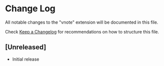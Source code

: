 # Change Log

All notable changes to the "vnote" extension will be documented in this file.

Check [Keep a Changelog](http://keepachangelog.com/) for recommendations on how to structure this file.

## [Unreleased]

- Initial release
